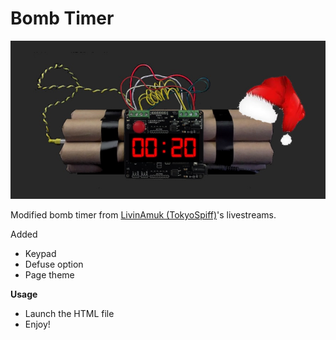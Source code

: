 # Bomb Timer

![Screenshot](Screenshot.jpg)

Modified bomb timer from <a href="https://github.com/livinamuk">LivinAmuk (TokyoSpiff)</a>'s livestreams. 

Added
- Keypad
- Defuse option
- Page theme

**Usage**

- Launch the HTML file
- Enjoy!
